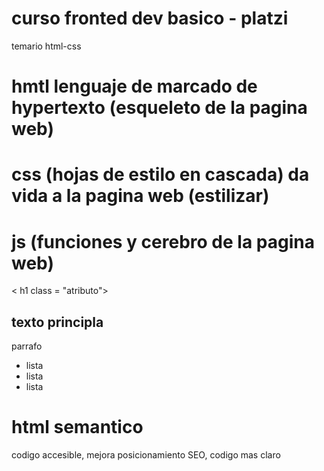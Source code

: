 # curso fronted dev basico - platzi

temario html-css

# hmtl lenguaje de marcado de hypertexto (esqueleto de la pagina web)
# css (hojas de estilo en cascada) da vida a la pagina web (estilizar)
# js (funciones y cerebro de la pagina web)

< h1 class = "atributo">

<section> 
    <h1> texto principla </h1>
    <p> parrafo </p>
    <ul>
        <li> lista</li>
        <li> lista</li>
        <li> lista</li>

</section>


# html semantico
codigo accesible, mejora posicionamiento SEO, codigo mas claro
<div>   </div>